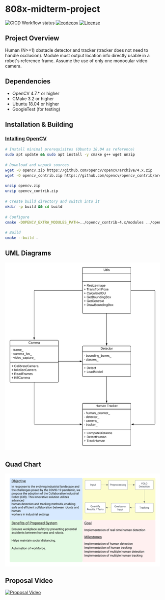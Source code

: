 # 808x-midterm-project

![CICD Workflow status](https://github.com/KshitijKarnawat/808x-midterm-project/actions/workflows/main.yml/badge.svg)
[![codecov](https://codecov.io/gh/KshitijKarnawat/808x-midterm-project/branch/devel/graph/badge.svg)](https://codecov.io/gh/KshitijKarnawat/808x-midterm-project)
[![License](https://img.shields.io/badge/license-MIT-blue.svg)](LICENSE)

## Project Overview

Human (N>=1) obstacle detector and tracker (tracker does not need to handle occlusion).  Module must output location info directly usable in a robot's reference frame. Assume the use of only one monocular video camera.

## Dependencies

- OpenCV 4.7.* or higher
- CMake 3.2 or higher
- Ubuntu 18.04 or higher
- GoogleTest (for testing)

## Installation & Building

### [Intalling OpenCV](https://docs.opencv.org/4.x/d7/d9f/tutorial_linux_install.html)

```sh
# Install minimal prerequisites (Ubuntu 18.04 as reference)
sudo apt update && sudo apt install -y cmake g++ wget unzip

# Download and unpack sources
wget -O opencv.zip https://github.com/opencv/opencv/archive/4.x.zip
wget -O opencv_contrib.zip https://github.com/opencv/opencv_contrib/archive/4.x.zip

unzip opencv.zip
unzip opencv_contrib.zip

# Create build directory and switch into it
mkdir -p build && cd build

# Configure
cmake -DOPENCV_EXTRA_MODULES_PATH=../opencv_contrib-4.x/modules ../opencv-4.x

# Build
cmake --build .
```

## UML Diagrams

![UML Diagram](./etc/UML%20DIagrams/Class_UML_Diagram.png)

## Quad Chart

![Quad Chart](./etc/quad_chart.png)

## Proposal Video

[![Proposal Video](https://i9.ytimg.com/vi_webp/stZ0M5cbaZc/mq1.webp?sqp=CNyAvKkG-oaymwEmCMACELQB8quKqQMa8AEB-AH-CYAC0AWKAgwIABABGEwgXyhlMA8=&rs=AOn4CLDdHdtkntw7L618R1pgjqB7f9HwSw)](https://www.youtube.com/watch?v=stZ0M5cbaZc&ab_channel=KshitijKarnawat)
